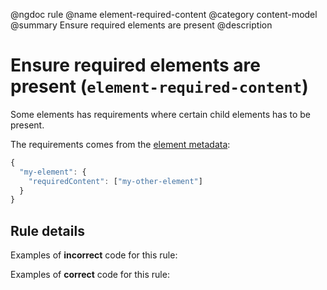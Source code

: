 @ngdoc rule
@name element-required-content
@category content-model
@summary Ensure required elements are present
@description

# Ensure required elements are present (`element-required-content`)

Some elements has requirements where certain child elements has to be present.

The requirements comes from the [element metadata](/usage/elements.html):

```js
{
  "my-element": {
    "requiredContent": ["my-other-element"]
  }
}
```

## Rule details

Examples of **incorrect** code for this rule:

<validate name="incorrect" rules="element-required-content">
    <html>
        <head>
        </head>
    </html>
</validate>

Examples of **correct** code for this rule:

<validate name="correct" rules="element-required-content">
    <html>
        <head>
            <title>foo</title>
        </head>
        <body></body>
    </html>
</validate>
